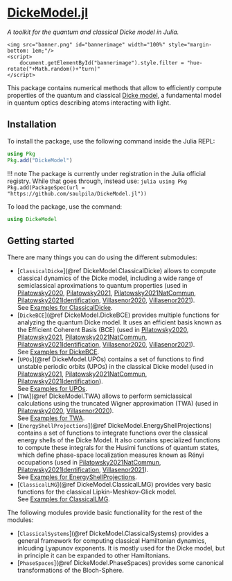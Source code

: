 # [DickeModel.jl](https://github.com/saulpila/DickeModel.jl)

*A toolkit for the quantum and classical Dicke model in Julia.*

```@raw html
<img src="banner.png" id="bannerimage" width="100%" style="margin-bottom: 1em;"/>
<script> 
    document.getElementById("bannerimage").style.filter = "hue-rotate("+Math.random()+"turn)"
</script> 
``` 

This package contains numerical methods that allow to efficiently compute properties of the quantum and classical [Dicke model](https://en.wikipedia.org/wiki/Dicke_model), a fundamental model in quantum optics describing atoms interacting with light.

## Installation
 To install the package, use the following command inside the Julia REPL:
```julia
using Pkg
Pkg.add("DickeModel")
```
!!! note
    The package is currently under registration in the Julia official registry. While that 
    goes through, instead use:
    ```julia
    using Pkg
    Pkg.add(PackageSpec(url = "https://github.com/saulpila/DickeModel.jl"))
    ```
    
To load the package, use the command:
```julia
using DickeModel
```

## Getting started

There are many things you can do using the different submodules:

* [`ClassicalDicke`](@ref DickeModel.ClassicalDicke) allows to compute classical dynamics of the Dicke model, including a wide range of semiclassical aproximations to quantum properties (used in [Pilatowsky2020](@cite), [Pilatowsky2021](@cite), [Pilatowsky2021NatCommun](@cite), [Pilatowsky2021Identification](@cite), [Villasenor2020](@cite),  [Villasenor2021](@cite)).\
  See [Examples for ClassicalDicke](@ref).
* [`DickeBCE`](@ref DickeModel.DickeBCE) provides multiple functions for analyzing the quantum Dicke model. It uses an efficient basis known as the Efficient Coherent Basis (BCE) (used in [Pilatowsky2020](@cite), [Pilatowsky2021](@cite), [Pilatowsky2021NatCommun](@cite), [Pilatowsky2021Identification](@cite), [Villasenor2020](@cite),  [Villasenor2021](@cite)).\
  See [Examples for DickeBCE](@ref).
* [`UPOs`](@ref DickeModel.UPOs) contains a set of functions to find unstable periodic orbits (UPOs) in the classical Dicke model (used in  [Pilatowsky2021](@cite), [Pilatowsky2021NatCommun](@cite), [Pilatowsky2021Identification](@cite)).\
  See [Examples for UPOs](@ref).
* [`TWA`](@ref DickeModel.TWA) allows to perform semiclassical calculations using the truncated Wigner approximation (TWA) (used in [Pilatowsky2020](@cite), [Villasenor2020](@cite)).\
  See [Examples for TWA](@ref).
* [`EnergyShellProjections`](@ref DickeModel.EnergyShellProjections) contains a set of functions to integrate functions over the classical energy shells of the Dicke Model. It also contains specialized functions to compute these integrals for the Husimi functions of quantum states, which define phase-space localization measures known as Rényi occupations (used in [Pilatowsky2021NatCommun](@cite), [Pilatowsky2021Identification](@cite), [Villasenor2021](@cite)).\
  See [Examples for EnergyShellProjections](@ref).
* [`ClassicalLMG`](@ref DickeModel.ClassicalLMG) provides very basic functions for the classical Lipkin-Meshkov-Glick model.\
  See [Examples for ClassicalLMG](@ref).

The following modules provide basic functionallity for the rest of the modules:
* [`ClassicalSystems`](@ref DickeModel.ClassicalSystems) provides a general framework for computing classical Hamiltonian dynamics, inlcuding Lyapunov exponents. It is mostly used for the Dicke model, but in principle it can be expanded to other Hamiltonians.
* [`PhaseSpaces`](@ref DickeModel.PhaseSpaces) provides some canonical transformations of the Bloch-Sphere.
